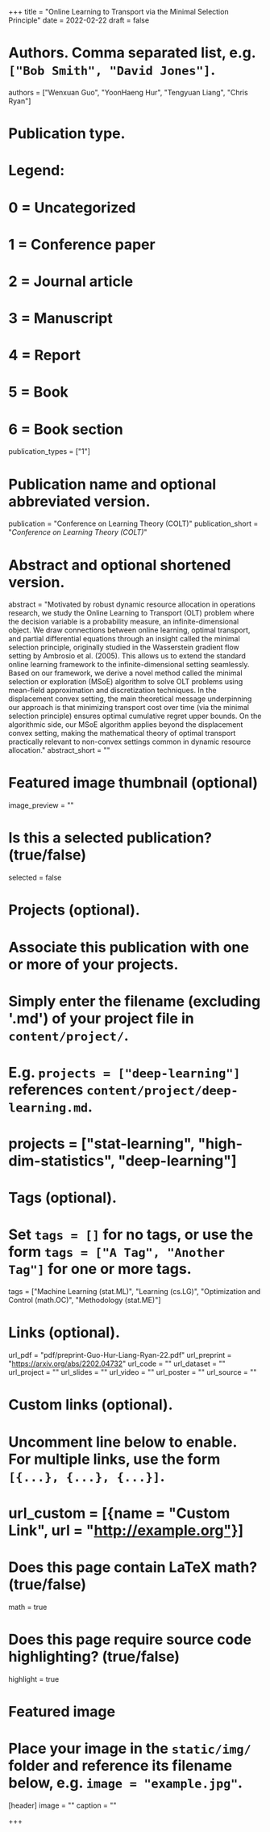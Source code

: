 +++
title = "Online Learning to Transport via the Minimal Selection Principle"
date = 2022-02-22
draft = false

# Authors. Comma separated list, e.g. `["Bob Smith", "David Jones"]`.
authors = ["Wenxuan Guo", "YoonHaeng Hur", "Tengyuan Liang", "Chris Ryan"]

# Publication type.
# Legend:
# 0 = Uncategorized
# 1 = Conference paper
# 2 = Journal article
# 3 = Manuscript
# 4 = Report
# 5 = Book
# 6 = Book section
publication_types = ["1"]

# Publication name and optional abbreviated version.
publication = "Conference on Learning Theory (COLT)"
publication_short = "*Conference on Learning Theory (COLT)*"

# Abstract and optional shortened version.
abstract = "Motivated by robust dynamic resource allocation in operations research, we study the Online Learning to Transport (OLT) problem where the decision variable is a probability measure, an infinite-dimensional object. We draw connections between online learning, optimal transport, and partial differential equations through an insight called the minimal selection principle, originally studied in the Wasserstein gradient flow setting by Ambrosio et al. (2005). This allows us to extend the standard online learning framework to the infinite-dimensional setting seamlessly. Based on our framework, we derive a novel method called the minimal selection or exploration (MSoE) algorithm to solve OLT problems using mean-field approximation and discretization techniques. In the displacement convex setting, the main theoretical message underpinning our approach is that minimizing transport cost over time (via the minimal selection principle) ensures optimal cumulative regret upper bounds. On the algorithmic side, our MSoE algorithm applies beyond the displacement convex setting, making the mathematical theory of optimal transport practically relevant to non-convex settings common in dynamic resource allocation."
abstract_short = ""

# Featured image thumbnail (optional)
image_preview = ""

# Is this a selected publication? (true/false)
selected = false

# Projects (optional).
#   Associate this publication with one or more of your projects.
#   Simply enter the filename (excluding '.md') of your project file in `content/project/`.
#   E.g. `projects = ["deep-learning"]` references `content/project/deep-learning.md`.
#   projects = ["stat-learning", "high-dim-statistics", "deep-learning"]

# Tags (optional).
#   Set `tags = []` for no tags, or use the form `tags = ["A Tag", "Another Tag"]` for one or more tags.
tags = ["Machine Learning (stat.ML)", "Learning (cs.LG)", "Optimization and Control (math.OC)", "Methodology (stat.ME)"]

# Links (optional).
url_pdf = "pdf/preprint-Guo-Hur-Liang-Ryan-22.pdf"
url_preprint = "https://arxiv.org/abs/2202.04732"
url_code = ""
url_dataset = ""
url_project = ""
url_slides = ""
url_video = ""
url_poster = ""
url_source = ""

# Custom links (optional).
#   Uncomment line below to enable. For multiple links, use the form `[{...}, {...}, {...}]`.
# url_custom = [{name = "Custom Link", url = "http://example.org"}]

# Does this page contain LaTeX math? (true/false)
math = true

# Does this page require source code highlighting? (true/false)
highlight = true

# Featured image
# Place your image in the `static/img/` folder and reference its filename below, e.g. `image = "example.jpg"`.
[header]
image = ""
caption = ""

+++
